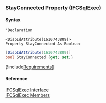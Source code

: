﻿### StayConnected Property (IFCSqlExec)

#### Syntax

```vbnet
'Declaration

<DispIdAttribute(1610743809)>
Property StayConnected As Boolean
```

```csharp
[DispIdAttribute(1610743809)]
bool StayConnected {get; set;}
```

[!include[Requirements](../partials/requirements.md)]

#### Reference

[IFCSqlExec Interface](FChoice.Foundation.Clarify.Compatibility~FChoice.Foundation.Clarify.Compatibility.IFCSqlExec.md)  
[IFCSqlExec Members](FChoice.Foundation.Clarify.Compatibility~FChoice.Foundation.Clarify.Compatibility.IFCSqlExec_members.md)